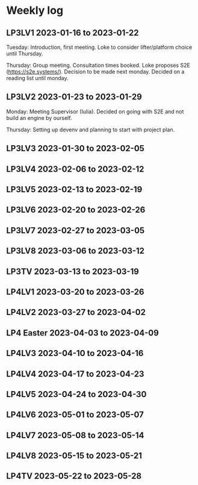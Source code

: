 # Weekly log

## LP3LV1 2023-01-16 to 2023-01-22

Tuesday: Introduction, first meeting. Loke to consider lifter/platform choice until Thursday.

Thursday: Group meeting. Consultation times booked. Loke proposes S2E (https://s2e.systems/).
Decision to be made next monday. Decided on a reading list until monday.

## LP3LV2 2023-01-23 to 2023-01-29

Monday: Meeting Supervisor (Iulia). Decided on going with S2E and not build an engine by ourself.

Thursday: Setting up devenv and planning to start with project plan.

## LP3LV3 2023-01-30 to 2023-02-05

## LP3LV4 2023-02-06 to 2023-02-12

## LP3LV5 2023-02-13 to 2023-02-19

## LP3LV6 2023-02-20 to 2023-02-26

## LP3LV7 2023-02-27 to 2023-03-05

## LP3LV8 2023-03-06 to 2023-03-12

## LP3TV 2023-03-13 to 2023-03-19

## LP4LV1 2023-03-20 to 2023-03-26

## LP4LV2 2023-03-27 to 2023-04-02

## LP4 Easter 2023-04-03 to 2023-04-09

## LP4LV3 2023-04-10 to 2023-04-16

## LP4LV4 2023-04-17 to 2023-04-23

## LP4LV5 2023-04-24 to 2023-04-30

## LP4LV6 2023-05-01 to 2023-05-07

## LP4LV7 2023-05-08 to 2023-05-14

## LP4LV8 2023-05-15 to 2023-05-21

## LP4TV 2023-05-22 to 2023-05-28
